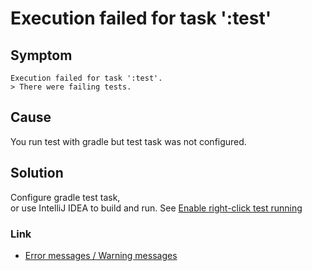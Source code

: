 # Execution failed for task ':test'

## Symptom

```
Execution failed for task ':test'.
> There were failing tests.
```

## Cause

You run test with gradle but test task was not configured.

## Solution

Configure gradle test task,<br>
or use IntelliJ IDEA to build and run.
See [Enable right-click test running](../../../classic/tool_settings/right_click_test_running.md)

### Link

- [Error messages / Warning messages](../error_warning_messages.md)


